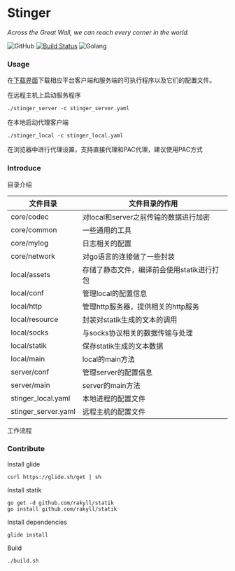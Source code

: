 # Stinger
_Across the Great Wall, we can reach every corner in the world._

![GitHub](https://img.shields.io/github/license/mashape/apistatus.svg)
[![Build Status](https://travis-ci.org/RitterHou/stinger.svg?branch=master)](https://travis-ci.org/RitterHou/stinger)
![Golang](https://img.shields.io/badge/golang-1.10.3-blue.svg)

### Usage

在[下载界面](https://github.com/RitterHou/stinger/releases)下载相应平台客户端和服务端的可执行程序以及它们的配置文件。

在远程主机上启动服务程序

    ./stinger_server -c stinger_server.yaml

在本地启动代理客户端

    ./stinger_local -c stinger_local.yaml

在浏览器中进行代理设置，支持直接代理和PAC代理，建议使用PAC方式

### Introduce

目录介绍

| 文件目录 | 文件目录的作用 |
| --- | --- |
| core/codec | 对local和server之前传输的数据进行加密 |
| core/common | 一些通用的工具 |
| core/mylog | 日志相关的配置 |
| core/network | 对go语言的连接做了一些封装 |
| local/assets | 存储了静态文件，编译前会使用statik进行打包 |
| local/conf | 管理local的配置信息 |
| local/http | 管理http服务器，提供相关的http服务 |
| local/resource | 封装对statik生成的文本的调用 |
| local/socks | 与socks协议相关的数据传输与处理 |
| local/statik | 保存statik生成的文本数据 |
| local/main | local的main方法 |
| server/conf | 管理server的配置信息 |
| server/main | server的main方法 |
| stinger_local.yaml | 本地进程的配置文件 |
| stinger_server.yaml | 远程主机的配置文件 |

工作流程



### Contribute

Install glide

    curl https://glide.sh/get | sh

Install statik

    go get -d github.com/rakyll/statik
    go install github.com/rakyll/statik

Install dependencies

    glide install

Build

    ./build.sh
